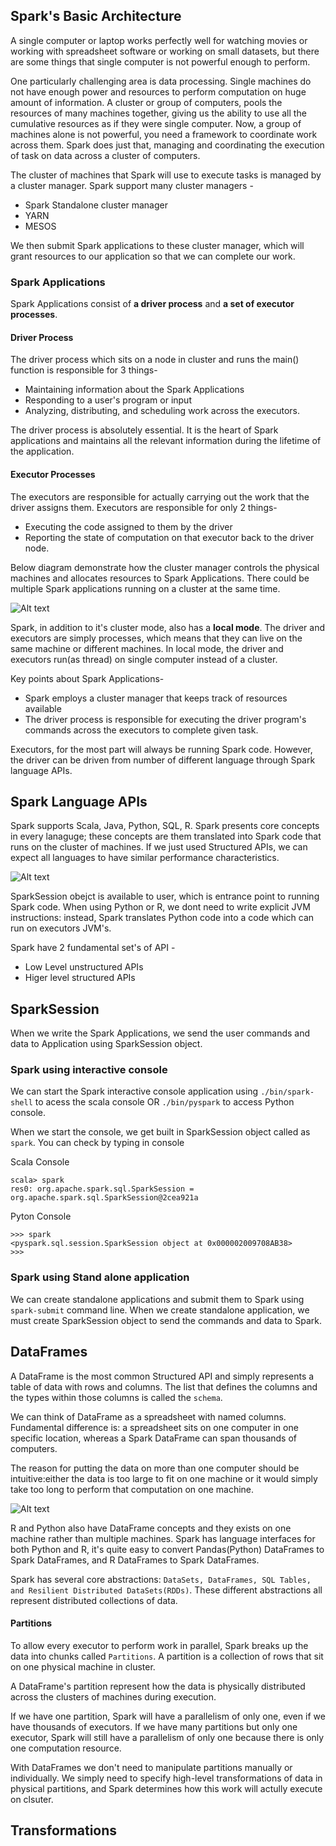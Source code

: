 ## Spark's Basic Architecture
A single computer or laptop works perfectly well for watching movies or working with spreadsheet software or working on small datasets, but there are some things that single computer is not powerful enough to perform. 

One particularly challenging area is data processing. Single machines do not have enough power and resources to perform computation on huge amount of information. A cluster or group of computers, pools the resources of many machines together, giving us the ability to use all the cumulative resources as if they were single computer. Now, a group of machines alone is not powerful, you need a framework to coordinate work across them. Spark does just that, managing and coordinating the execution of task on data across a cluster of computers.

The cluster of machines that Spark will use to execute tasks is managed by a cluster manager. Spark support many cluster managers -

- Spark Standalone cluster manager  
- YARN  
- MESOS  

We then submit Spark applications to these cluster manager, which will grant resources to our application so that we can complete our work.

### Spark Applications  
Spark Applications consist of **a driver process** and **a set of executor processes**. 

#### Driver Process  
The driver process which sits on a node in cluster and runs the main() function is responsible for 3 things-

- Maintaining information about the Spark Applications  
- Responding to a user's program or input  
- Analyzing, distributing, and scheduling work across the executors.

The driver process is absolutely essential. It is the heart of Spark applications and maintains all the relevant information during the lifetime of the application.

#### Executor Processes
The executors are responsible for actually carrying out the work that the driver assigns them. Executors are responsible for only 2 things- 

- Executing the code assigned to them by the driver  
- Reporting the state of computation on that executor back to the driver node.  

Below diagram demonstrate how the cluster manager controls the physical machines and allocates resources to Spark Applications. There could be multiple Spark applications running on a cluster at the same time.

![Alt text](https://github.com/vaibhavpatilai/Diagrams/blob/master/spark/Spark_Basic_Architecture.PNG?raw=true "Spark Basic Architecture")

Spark, in addition to it's cluster mode, also has a **local mode**. The driver and executors are simply processes, which means that they can live on the same machine or different machines. In local mode, the driver and executors run(as thread) on single computer instead of a cluster.

Key points about Spark Applications-  

- Spark employs a cluster manager that keeps track of resources available  
- The driver process is responsible for executing the driver program's commands across the executors to complete given task.

Executors, for the most part will always be running Spark code. However, the driver can be driven from number of different language through Spark language APIs.

## Spark Language APIs
Spark supports Scala, Java, Python, SQL, R. Spark presents core concepts in every lanaguge; these concepts are them translated into Spark code that runs on the cluster of machines. If we just used Structured APIs, we can expect all languages to have similar performance characteristics.

![Alt text](https://github.com/vaibhavpatilai/Diagrams/blob/master/spark/SparkSessionAndSparkLanguageRel.PNG?raw=true "Relationship Between Spark Session and Spark Language")

SparkSession obejct is available to user, which is entrance point to running Spark code. When using Python or R, we dont need to write explicit JVM instructions: instead, Spark translates Python code into a code which can run on executors JVM's.

Spark have 2 fundamental set's of API -

- Low Level unstructured APIs
- Higer level structured APIs

## SparkSession
When we write the Spark Applications, we send the user commands and data to Application using SparkSession object.

### Spark using interactive console
We can start the Spark interactive console application using  `./bin/spark-shell` to acess the scala console OR `./bin/pyspark` to access Python console.

When we start the console, we get built in SparkSession object called as `spark`. You can check by typing in console

Scala Console
```
scala> spark
res0: org.apache.spark.sql.SparkSession = org.apache.spark.sql.SparkSession@2cea921a
```

Pyton Console
```
>>> spark
<pyspark.sql.session.SparkSession object at 0x000002009708AB38>
>>>
```

### Spark using Stand alone application
We can create standalone applications and submit them to Spark using `spark-submit` command line. When we create standalone application, we must create SparkSession object to send the commands and data to Spark.

## DataFrames
A DataFrame is the most common Structured API and simply represents a table of data with rows and columns. The list that defines the columns and the types within those columns is called the `schema`.

We can think of DataFrame as a spreadsheet with named columns. Fundamental difference is: a spreadsheet sits on one computer in one specific location, whereas a Spark DataFrame can span thousands of computers.

The reason for putting the data on more than one computer should be intuitive:either the data is too large to fit on one machine or it would simply take too long to perform that computation on one machine.

![Alt text](https://github.com/vaibhavpatilai/Diagrams/blob/master/spark/SparkDistributedVsSingle.PNG?raw=true "Relationship Between Spark Session and Spark Language")

R and Python also have DataFrame concepts and they exists on one machine rather than multiple machines. Spark has language interfaces for both Python and R, it's quite easy to convert Pandas(Python) DataFrames to Spark DataFrames, and R DataFrames to Spark DataFrames.

Spark has several core abstractions: `DataSets, DataFrames, SQL Tables, and Resilient Distributed DataSets(RDDs)`. These different abstractions all represent distributed collections of data.

#### Partitions
To allow every executor to perform work in parallel, Spark breaks up the data into chunks called `Partitions`. A partition is a collection of rows that sit on one physical machine in cluster.

A DataFrame's partition represent how the data is physically distributed across the clusters of machines during execution. 

If we have one partition, Spark will have a parallelism of only one, even if we have thousands of executors. If we have many partitions but only one executor, Spark will still have a parallelism of only one because there is only one computation resource.

With DataFrames we don't need to manipulate partitions manually or individually. We simply need to specify high-level transformations of data in physical partitions, and Spark determines how this work will actully execute on clsuter.

## Transformations


